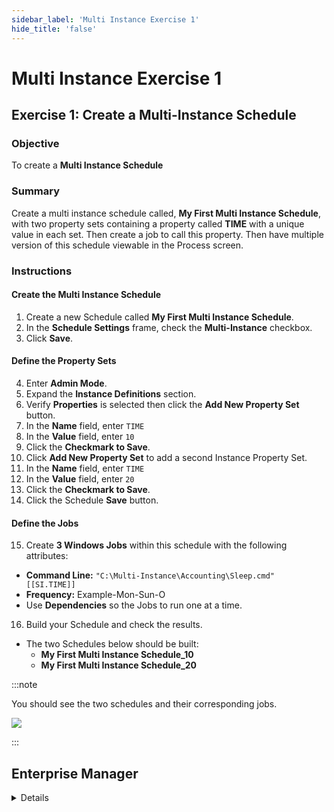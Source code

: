 ```yaml
---
sidebar_label: 'Multi Instance Exercise 1'
hide_title: 'false'
---
```


<head>
  <meta name="robots" content="noindex, nofollow" />
</head>

# Multi Instance Exercise 1

## Exercise 1: Create a Multi-Instance Schedule

### Objective

To create a **Multi Instance Schedule**

### Summary

Create a multi instance schedule called, **My First Multi Instance Schedule**, with two property sets containing a property called **TIME** with a unique value in each set. Then create a job to call this property. Then have multiple version of this schedule viewable in the Process screen.

### Instructions

#### Create the Multi Instance Schedule

1. Create a new Schedule called **My First Multi Instance Schedule**.
2. In the **Schedule Settings** frame, check the **Multi-Instance** checkbox.
3. Click **Save**.

#### Define the Property Sets

4. Enter **Admin Mode**. 
5. Expand the **Instance Definitions** section.
6. Verify **Properties** is selected then click the **Add New Property Set** button.
7. In the **Name** field, enter ```TIME```
8. In the **Value** field, enter ```10```
9. Click the **Checkmark to Save**.
10. Click **Add New Property Set** to add a second Instance Property Set.
11. In the **Name** field, enter ```TIME```
12. In the **Value** field, enter ```20```
13. Click the **Checkmark to Save**.
14. Click the Schedule **Save** button.

#### Define the Jobs

15. Create **3 Windows Jobs** within this schedule with the following attributes:
  * **Command Line:** ```"C:\Multi-Instance\Accounting\Sleep.cmd" [[SI.TIME]]```
  * **Frequency:** Example-Mon-Sun-O
  * Use **Dependencies** so the Jobs to run one at a time.
16. Build your Schedule and check the results. 
  * The two Schedules below should be built:
    * **My First Multi Instance Schedule_10**
    * **My First Multi Instance Schedule_20**

:::note

You should see the two schedules and their corresponding jobs.

![](../static/imgadvanced/MIEx1Solution.png)

:::

## Enterprise Manager

<details>

1. Create a new Schedule called **My First Multi Instance Schedule**.
2. Mark the **Multi-Instance** checkbox in the **Schedule Properties** frame.
3. Click the **Instance Definitions** tab.
4. Click in the **Define Property Values** textbox.
5. Type ```TIME=10``` and click **Add**.
6. Update ```TIME=10``` to ```TIME=20``` and click **Add**. 
* This will create a 2nd Instance Definition for the Property ```TIME```.
7. Click the **Save** button on the Schedule Master toolbar.
8. Move to the Job Master and create 3 Jobs with the following attributes:
* **Command Line:** ```"C:\Multi-Instance\Accounting\Sleep.cmd" [[SI.TIME]]```
* **Frequency:**  
    MON-FRI-N  
* Create a **Job Dependency** Chain setting the Jobs to run one at a time.
9. Build your Schedule and check the results. The two Schedules below should be built:
    * **My First Multi Instance Schedule_10**
    * **My First Multi Instance Schedule_20**

</details>